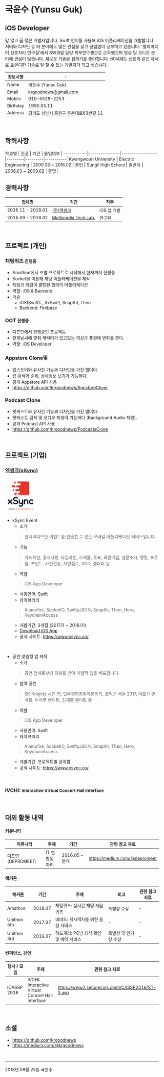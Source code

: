 # 국윤수 (Yunsu Guk)

## iOS Developer
말 많고 꿈 많은 개발자입니다. Swift 언어를 사용해 iOS 어플리케이션을 개발합니다. 서버와 디자인 등 타 분야에도 많은 관심을 갖고 끊임없이 공부하고 있습니다. '멀티미디어 신호처리 연구실'에서 SW개발 담당 학부연구생으로 근무했으며 영상 및 오디오 분야에 관심이 많습니다. 새로운 기술을 접하기를 좋아합니다. 60세에도 신입과 같은 자세로 트렌디한 기술로 일 할 수 있는 개발자가 되고 싶습니다.

정보사항 | -
---			 | ---
Name       | 국윤수 (Yunsu Guk)
Email      | krgoodnews@gmail.com
Mobile     | 010-5528-2253
Birthday  | 1990.05.11
Address    | 경기도 성남시 중원구 둔촌대로63번길 11
<br>

## 학력사항

학교명    | 전공            | 기간     | 졸업여부    | 
------------|----------------|------------------|---------|---------|-----------|
Kwangwoon University  	| Electric Engineering | 2009.03 ~ 2016.02 | 졸업 |
Sungil High School 		| 일반계      | 2006.03 ~ 2009.02 | 졸업 |
<br>

## 경력사항
업체명            | 기간      | 직무                    
----------------|--------------|-----------------------------
2016.11 - 2018.01  | [(주)엑씽크](https://www.xsync.co/) | iOS 앱 개발
2015.09 - 2016.02  | [Multimedia Tech Lab.](http://imsp.kw.ac.kr/) | 연구원
<br>


## 프로젝트 (개인)
### 채팅퀴즈 ``진행중``
- Amathon에서 조별 프로젝트로 시작해서 현재까지 진행중
- Socket을 이용해 채팅 어플리케이션을 제작
- 채팅과 게임이 결합된 형태의 어플리케이션
- 역할: iOS & Backend
- 기술
	* iOS(Swift): , RxSwift, SnapKit, Then
	* Backend: Firebase


### OOT ``진행중``
- 디프만에서 진행중인 프로젝트
- 현재날씨에 맞춰 캐릭터가 입고있는 의상과 풍경에 변화를 준다.
- 역할: iOS Developer

### Appstore Clone및
- 앱스토어와 유사한 기능과 디자인을 가진 앱이다.
- 앱 검색과 순위, 상세정보 보기가 가능하다.
- 공개 Appstore API 사용
- https://github.com/krgoodnews/AppstoreClone

### Podcast Clone
- 팟캐스트와 유사한 기능과 디자인을 가진 앱이다.
- 팟캐스트 검색 및 오디오 재생이 가능하다 (Background Audio 지원).
- 공개 Podcast API 사용
- https://github.com/krgoodnews/PodcastsClone
<br>

## 프로젝트 (기업)

### [엑씽크(xSync)](https://www.xsync.co/)

<img src="https://github.com/krgoodnews/RESUME/blob/master/Images/IconXSync.png" width="100">

* xSync Event
  - 소개  
  > 인터랙티브한 이벤트를 연출할 수 있는 ​모바일 어플리케이션 서비스입니다.
  - 기능  
  > 카드섹션, 공지사항, 타임라인, 스케쥴, 투표, 회원가입, 설문조사, 랭킹, 프로필, 포인트, 사진전송, 사연접수, VOD, 갤러리 등
  - 역할  
  > iOS App Developer
  - 사용언어: Swift
  - 라이브러리  
  > Alamofire, SocketIO, SwiftyJSON, SnapKit, Then, Hero, KeychainAccess
  - 개발기간: 3개월 (2017.11 ~ 2018.01)  
  - [Download iOS App](https://itunes.apple.com/kr/app/xsync-event/id1188575067?mt=8)
  - 공식 사이트: https://www.xsync.co/ 

<br>

* 공연 맞춤형 앱 제작  
  - 소개  
  > 공연 업체로부터 의뢰를 받아 개별적 앱을 배포합니다.
  - 참여 공연  
  > SK Knights 시즌 앱, 민주평화통일자문회의, 코믹콘 서울 2017, 박효신 팬미팅, 마마무 팬미팅, 김재중 팬미팅 등
  - 역할  
  > iOS App Developer
  - 사용언어: Swift
  - 라이브러리  
  > Alamofire, SocketIO, SwiftyJSON, SnapKit, Then, Hero, KeychainAccess  
  - 개발기간: 프로젝트별 상이함
  - 공식 사이트: https://www.xsync.co/ 
<br>

### IVCHI: <small> Interactive Virtual Concert Hall Interface </small>

<br>

## 대외 활동 내역
#### 커뮤니티
커뮤니티   | 주제     | 기간			| 관련 참고 자료
------------|---------|-------------	|-----------------------------
디프만 (DEPROMEET) | IT 연합동아리   | 2016.05 ~ 현재 | https://medium.com/@depromeet


#### 해커톤
해커톤	| 기간	|   주제			| 비고	| 관련 참고 자료
------	|---	|----------		|----	|----------------------
Amathon | 2018.07 | 채팅퀴즈: 실시간 채팅 자음퀴즈 | 특별상 수상 | -
Unithon 5th 	| 2017.07	| 비비드: 저시력자를 위한 음성 서비스 | - | -
Unithon 3rd	| 2016.07	|하드캐리: PC방 좌석 확인 및 예약 서비스 | 특별상 및 인기상 수상 | -


#### 컨퍼런스, 강연
행사 / 모임       |   주제        | 관련 참고 자료
----------------|--------------|----------------------
ICASSP 2016     |  IVCHI: Interactive Virtual Concert Hall Interface       | https://www2.securecms.com/ICASSP2016/ST-3.asp

<br>

## 소셜
- https://github.com/krgoodnews
- https://medium.com/@krgoodnews

<br>

-------

2018년 08월 25일
국윤수



